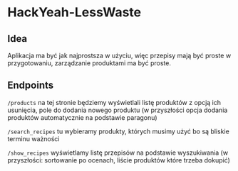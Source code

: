 # HackYeah-LessWaste
## Idea
Aplikacja ma być jak najprostsza w użyciu, więc przepisy mają być proste w przygotowaniu, zarządzanie produktami ma być proste.

## Endpoints
```/products``` na tej stronie będziemy wyświetlali listę produktów z opcją ich usunięcia, pole do dodania nowego produktu (w przyszłości opcja dodania produktów automatycznie na podstawie paragonu)

```/search_recipes``` tu wybieramy produkty, których musimy użyć bo są bliskie terminu ważności

```/show_recipes``` wyświetlamy listę przepisów na podstawie wyszukiwania (w przyszłości: sortowanie po ocenach, liście produktów które trzeba dokupić) 